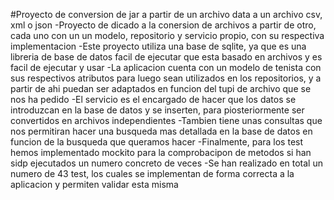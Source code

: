 #Proyecto de conversion de jar a partir de un archivo data a un archivo csv, xml o json
-Proyecto de dicado a la conersion de archivos a partir de otro, cada uno con un un modelo, repositorio y servicio propio, con su respectiva implementacion
-Este proyecto utiliza una base de sqlite, ya que es una libreria de base de datos facil de ejecutar que esta basado en archivos y es facil de ejecutar y usar
-La aplicacion cuenta con un modelo de tenista con sus respectivos atributos para luego sean utilizados en los repositorios, y a partir de ahi puedan ser adaptados en funcion del tupi de archivo que se nos
ha pedido
-El servicio es el encargado de hacer que los datos se introduzcan en la base de datos y se inserten, para piosteriormente ser convertidos en archivos independientes
-Tambien tiene unas consultas que nos permitiran hacer una busqueda mas detallada en la base de datos en funcion de la busqueda que queramos hacer
-Finalmente, para los test hemos implementado mockito para la comprobacipon de metodos si han sidp ejecutados un numero concreto de veces
-Se han realizado en total un numero de 43 test, los cuales se implementan de forma correcta a la aplicacion y permiten validar esta misma
